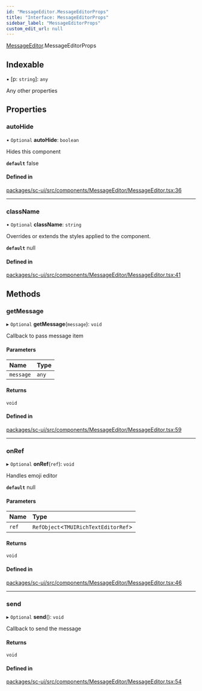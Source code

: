 ```yaml
---
id: "MessageEditor.MessageEditorProps"
title: "Interface: MessageEditorProps"
sidebar_label: "MessageEditorProps"
custom_edit_url: null
---
```


[MessageEditor](../modules/MessageEditor).MessageEditorProps

## Indexable

▪ [p: `string`]: `any`

Any other properties

## Properties

### autoHide

• `Optional` **autoHide**: `boolean`

Hides this component

**`default`** false

#### Defined in

[packages/sc-ui/src/components/MessageEditor/MessageEditor.tsx:36](https://github.com/selfcommunity/community-ui/blob/cab08cf/packages/sc-ui/src/components/MessageEditor/MessageEditor.tsx#L36)

___

### className

• `Optional` **className**: `string`

Overrides or extends the styles applied to the component.

**`default`** null

#### Defined in

[packages/sc-ui/src/components/MessageEditor/MessageEditor.tsx:41](https://github.com/selfcommunity/community-ui/blob/cab08cf/packages/sc-ui/src/components/MessageEditor/MessageEditor.tsx#L41)

## Methods

### getMessage

▸ `Optional` **getMessage**(`message`): `void`

Callback to pass message item

#### Parameters

| Name | Type |
| :------ | :------ |
| `message` | `any` |

#### Returns

`void`

#### Defined in

[packages/sc-ui/src/components/MessageEditor/MessageEditor.tsx:59](https://github.com/selfcommunity/community-ui/blob/cab08cf/packages/sc-ui/src/components/MessageEditor/MessageEditor.tsx#L59)

___

### onRef

▸ `Optional` **onRef**(`ref`): `void`

Handles emoji editor

**`default`** null

#### Parameters

| Name | Type |
| :------ | :------ |
| `ref` | `RefObject`<`TMUIRichTextEditorRef`\> |

#### Returns

`void`

#### Defined in

[packages/sc-ui/src/components/MessageEditor/MessageEditor.tsx:46](https://github.com/selfcommunity/community-ui/blob/cab08cf/packages/sc-ui/src/components/MessageEditor/MessageEditor.tsx#L46)

___

### send

▸ `Optional` **send**(): `void`

Callback to send the message

#### Returns

`void`

#### Defined in

[packages/sc-ui/src/components/MessageEditor/MessageEditor.tsx:54](https://github.com/selfcommunity/community-ui/blob/cab08cf/packages/sc-ui/src/components/MessageEditor/MessageEditor.tsx#L54)
